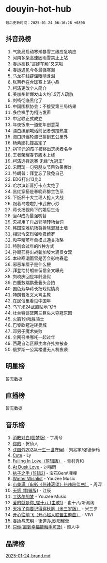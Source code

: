 # douyin-hot-hub

`最后更新时间：2025-01-24 06:16:28 +0800`

## 抖音热榜

1. 气象局启动寒潮暴雪三级应急响应
1. 河南多条高速因雨雪禁止上站
1. 春运高铁“遛娃车厢”又来啦
1. 春运遇见今冬最强寒潮
1. 马龙在线辟谣眼睛含泪
1. 张百乔在台球赛上演小品
1. 柯洁更改个人简介
1. 美加州新爆发山火约1.9万人疏散
1. 刘畅彻底黑化了
1. 中国围棋协会：不接受第三局结果
1. 多位棋手为柯洁发声
1. 中足联正式成立
1. 年夜饭来一道蛇年创意菜
1. 漂白编剧喊话前记者勿蹭热度
1. 海口辟谣轮渡已排到五公里外
1. 杨紫娜扎撞高定了
1. 捐10元的孩子被移出志愿者名单
1. 王者荣耀春节版本上线
1. 柯洁选择退赛 无缘“九冠王”
1. 宋雨琦一句男朋友节目效果爆炸
1. 特朗普：拜登忘了赦免自己
1. EDG打出13比0
1. 哈尔滨新晋打卡点太绝了
1. 黑红穿搭是春晚彩排主色系
1. 下饭杯十大主理人抢人大战
1. 跟着乌啦啦打卡武安小炒
1. 蒋长扬视角下的婚后生活
1. 当AI成为最强嘴替
1. 央视用了肖战郭靖转场台词
1. 韩国空难机场将拆除混凝土墙
1. 相思令玄烈强吻君绮罗
1. 和平精英年兽模式通关攻略
1. 特别会过年的N种方式
1. 孙颖莎将出战新加坡大满贯女双
1. 本轮寒潮雨雪是否会影响春运
1. 邪恶车厘子是什么梗
1. 拜登给特朗普留信全文曝光
1. 刘晓庆回应年龄造假
1. 白鹿敖瑞鹏叠叠头合拍
1. 国色芳华蒋长扬戏假情真
1. 特朗普发文大骂主教
1. 在民俗里看见中国年
1. 乌军米24武直贴地飞行
1. 杜兰特谈篮网三巨头未夺冠原因
1. 火箭1分险胜骑士
1. 巴黎欧冠逆转曼城
1. 邓男子魔术失败
1. 全网召唤哪吒一起过年
1. 西藏自治区原主席齐扎拉被查
1. 俄罗斯一公寓楼遭无人机夜袭

## 明星榜

暂无数据

## 直播榜

暂无数据

## 音乐榜

1. [消散对白(圆梦版)](https://sf5-hl-cdn-tos.douyinstatic.com/obj/tos-cn-ve-2774/og4jB5I5IizzoZVAAAzWgBMAsMDWoArfwBOiFs) - 丁禹兮
1. [你的](https://sf6-cdn-tos.douyinstatic.com/obj/tos-cn-ve-2774/oYuIeKf42jB7sEV6B2upMdpYAgfrQWj0FeRegh) - 贺仙人
1. [沈园外2024(一生一世守候)](https://sf5-hl-cdn-tos.douyinstatic.com/obj/tos-cn-ve-2774/oAIYMHGCmKaYKFDd6FZBf9AfMfx1eErAAEJAFH) - 刘兆宇/张德伊玲
1. [Cute](https://sf5-hl-cdn-tos.douyinstatic.com/obj/tos-cn-ve-2774/o4IbIzHWKAAB4wsS5qMBRiiAlEBGTpQRNfFvuo) - Ly
1. [Falling In Love（剪辑版）](https://sf5-hl-cdn-tos.douyinstatic.com/obj/tos-cn-ve-2774/o8ajpA8zzgBPahbBIO8AcKGBLJezFCRd1wfP9f) - 青村秀和
1. [ At Dusk  Love ](https://sf5-hl-cdn-tos.douyinstatic.com/obj/tos-cn-ve-2774/o8CrpCf5CaYgI4ZrtQgMQAFEfuGqNnRSDQAPBc) - 刘嗨雨
1. [执子之手 (剪辑2)](https://sf3-cdn-tos.douyinstatic.com/obj/tos-cn-ve-2774/oUoZLQjCc31XzqsBnBQUNgeKtYPBcgbFDwtfcu) - 宝石Gem\哩哩
1. [Winter Wishlist](https://sf5-hl-cdn-tos.douyinstatic.com/obj/tos-cn-ve-2774/oIIgUOeamCFCVAzxN6MFRLIBlLGpUqQxeeHrLE) - Youzee Music
1. [小美满（电影《热辣滚烫》热辣陪伴曲）](https://sf5-hl-cdn-tos.douyinstatic.com/obj/tos-cn-ve-2774/o0GAn2lSgfZIDUgtevCGDQYnFg4CwnrBaxbTZL) - 周深
1. [无感 (剪辑版)](https://sf5-hl-cdn-tos.douyinstatic.com/obj/tos-cn-ve-2774/o0eIsUzJBDlQaQFC5OFlgbMEZC1TFYBftOBn6p) - 江辰
1. [丁达尔的梦](https://sf5-hl-cdn-tos.douyinstatic.com/obj/tos-cn-ve-2774/oMU3WirUZBVQkAC9ccG5P2IQirziZM2RTInUY) - Youzee Music
1. [爱的就是你_崔十八 (主歌1)](https://sf5-hl-cdn-tos.douyinstatic.com/obj/tos-cn-ve-2774/oI5BO5DhFZ6UTcNCnZaOCBLtZ7WIMQGfgnXf5E) - 崔十八/听潮阁
1. [天冷了你要记得穿秋裤（米三岁版）](https://sf5-hl-cdn-tos.douyinstatic.com/obj/tos-cn-ve-2774/oQlIwVIDWiZ6BQilAorS7MA0AgCkQDvcZAdm1) - 米三岁
1. [开心往前飞（开心超人联盟主题曲）](https://sf5-hl-cdn-tos.douyinstatic.com/obj/tos-cn-ve-2774/9d8fb7c82cf1421fb93a9fe925275e0a) - VIVI
1. [春娇与志明](https://sf5-hl-cdn-tos.douyinstatic.com/obj/tos-cn-ve-2774/e530d8fceb7044b39707d7f9ff54add1) - 街道办,欧阳耀莹
1. [只你(直到幸福能触手可及)](https://sf6-cdn-tos.douyinstatic.com/obj/tos-cn-ve-2774/o0lBkRDzFTeaVSUz3ZZSCBVtZ5DIMQGfgmEAuE) - 颜人中

## 品牌榜

[2025-01-24-brand.md](2025-01-24-brand.md)
